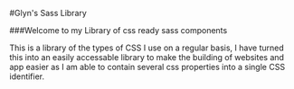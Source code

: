 #Glyn's Sass Library

###Welcome to my Library of css ready sass components

This is a library of the types of CSS I use on a regular basis, I have turned this into an easily accessable library to make the building of websites and app easier as I am able to contain several css properties into a single CSS identifier.
